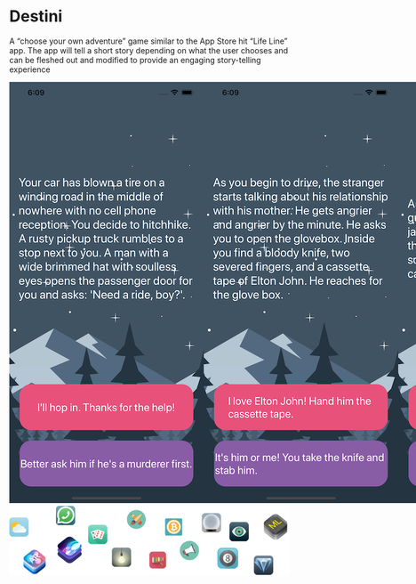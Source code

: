 #  Destini


A “choose your own adventure” game similar to the App Store hit “Life Line” app. The app will tell a short story depending on what the user chooses and can be fleshed out and modified to provide an engaging story-telling experience

<div style="display: inline-flex;">
<img src="Documentation/demo1.png" alt="demo1" width="350" height="757">
<img src="Documentation/demo2.png" alt="demo2" width="350" height="757">
<img src="Documentation/demo3.png" alt="demo3" width="350" height="757">
</div>
<br>
<img src="Documentation/readme-end-banner.png" alt="end_banner">

